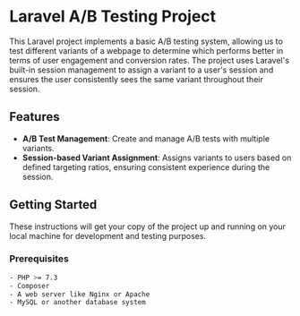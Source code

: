 # Laravel A/B Testing Project

This Laravel project implements a basic A/B testing system, allowing us to test different variants of a webpage to determine which performs better in terms of user engagement and conversion rates. The project uses Laravel's built-in session management to assign a variant to a user's session and ensures the user consistently sees the same variant throughout their session.

## Features

- **A/B Test Management**: Create and manage A/B tests with multiple variants.
- **Session-based Variant Assignment**: Assigns variants to users based on defined targeting ratios, ensuring consistent experience during the session.

## Getting Started

These instructions will get your copy of the project up and running on your local machine for development and testing purposes.

### Prerequisites

```bash
- PHP >= 7.3
- Composer
- A web server like Nginx or Apache
- MySQL or another database system
